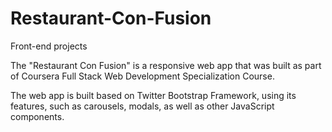 # Restaurant-Con-Fusion
Front-end projects

The "Restaurant Con Fusion" is a responsive web app that was built as part of Coursera Full Stack Web Development Specialization
Course. 

The web app is built based on Twitter Bootstrap Framework, using its features, such as carousels, modals, 
as well as other JavaScript components. 

